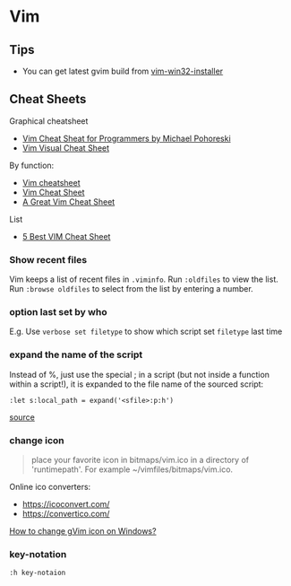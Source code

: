 # Vim

## Tips

* You can get latest gvim build from [vim-win32-installer](https://github.com/vim/vim-win32-installer/)

## Cheat Sheets

Graphical cheatsheet

* [Vim Cheat Sheat for Programmers by Michael Pohoreski](http://michael.peopleofhonoronly.com/vim/)
* [Vim Visual Cheat Sheet](https://hamwaves.com/vim.tutorial/en/index.html)

By function:

* [Vim cheatsheet](https://devhints.io/vim)
* [Vim Cheat Sheet](https://vim.rtorr.com/)
* [A Great Vim Cheat Sheet](http://vimsheet.com/)

List

* [5 Best VIM Cheat Sheet](https://rumorscity.com/2014/08/16/5-best-vim-cheat-sheet/)


### Show recent files

Vim keeps a list of recent files in `.viminfo`. Run `:oldfiles` to view the list. Run `:browse oldfiles` to select from the list by entering a number.

### option last set by who

E.g. Use `verbose set filetype` to show which script set `filetype` last time

### expand the name of the script

Instead of %, just use the special <sfile>; in a script (but not inside a function within a script!), it is expanded to the file name of the sourced script:

`:let s:local_path = expand('<sfile>:p:h')`

[source](https://stackoverflow.com/questions/13976270/get-path-of-current-file-being-sourced)

### change icon

> place your favorite icon in bitmaps/vim.ico in a directory of 'runtimepath'.  For example ~/vimfiles/bitmaps/vim.ico.

Online ico converters:

* https://icoconvert.com/
* https://convertico.com/

[How to change gVim icon on Windows?](https://vi.stackexchange.com/questions/16562/how-to-change-gvim-icon-on-windows)


### key-notation

`:h key-notaion`